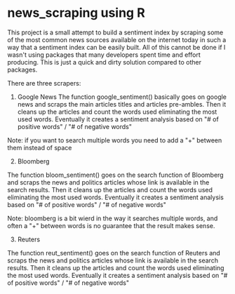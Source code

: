 # news_scraping using R

This project is a small attempt to build a sentiment index by scraping some of the most common news sources available on the internet today in such a way that a sentiment index can be easily built.
All of this cannot be done if I wasn't using packages that many developers spent time and effort producing. This is just a quick and dirty solution compared to other packages.

There are three scrapers:

1. Google News
  The function google_sentiment() basically goes on google news and scraps the main articles titles and articles pre-ambles. Then it cleans up the articles and count the words used eliminating the most used words.
  Eventually it creates a sentiment analysis based on "# of positive words" / "# of negative words" 
  
Note: if you want to search multiple words you need to add a "+" between them instead of space
  

2. Bloomberg

The function bloom_sentiment() goes on the search function of Bloomberg and scraps the news and politics articles whose link is available in the search results. Then it cleans up the articles and count the words used eliminating the most used words.
  Eventually it creates a sentiment analysis based on "# of positive words" / "# of negative words" 
  
Note: bloomberg is a bit wierd in the way it searches multiple words, and often a "+" between words is no guarantee that the result makes sense.
  
  
 3. Reuters
 
 The function reut_sentiment() goes on the search function of Reuters and scraps the news and politics articles whose link is available in the search results. Then it cleans up the articles and count the words used eliminating the most used words.
  Eventually it creates a sentiment analysis based on "# of positive words" / "# of negative words" 


 
  
  




